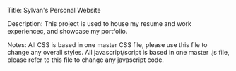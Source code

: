 Title: Sylvan's Personal Website 

Description: This project is used to house my resume and work experiencec, and showcase my portfolio. 

Notes: All CSS is based in one master CSS file, please use this file to change any overall styles. All javascript/script is based in one master .js file, please refer to this file to change any javascript code.

